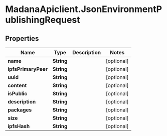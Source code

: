 # MadanaApiclient.JsonEnvironmentPublishingRequest

## Properties

Name | Type | Description | Notes
------------ | ------------- | ------------- | -------------
**name** | **String** |  | [optional] 
**ipfsPrimaryPeer** | **String** |  | [optional] 
**uuid** | **String** |  | [optional] 
**content** | **String** |  | [optional] 
**isPublic** | **String** |  | [optional] 
**description** | **String** |  | [optional] 
**packages** | **String** |  | [optional] 
**size** | **String** |  | [optional] 
**ipfsHash** | **String** |  | [optional] 


